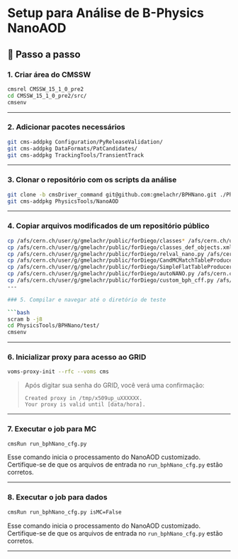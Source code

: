 # Setup para Análise de B-Physics NanoAOD 

## 🔧 Passo a passo

### 1. Criar área do CMSSW

```bash
cmsrel CMSSW_15_1_0_pre2
cd CMSSW_15_1_0_pre2/src/
cmsenv
```
---

### 2. Adicionar pacotes necessários

```bash
git cms-addpkg Configuration/PyReleaseValidation/
git cms-addpkg DataFormats/PatCandidates/
git cms-addpkg TrackingTools/TransientTrack
```

---

### 3. Clonar o repositório com os scripts da análise

```bash
git clone -b cmsDriver_command git@github.com:gmelachr/BPHNano.git ./PhysicsTools
git cms-addpkg PhysicsTools/NanoAOD
```

---

### 4. Copiar arquivos modificados de um repositório público

```bash
cp /afs/cern.ch/user/g/gmelachr/public/forDiego/classes* /afs/cern.ch/user/t/tdeandra/CMSSW_15_1_0_pre2/src/TrackingTools/TransientTrack/src/
cp /afs/cern.ch/user/g/gmelachr/public/forDiego/classes_def_objects.xml /afs/cern.ch/user/t/tdeandra/CMSSW_15_1_0_pre2/src/DataFormats/PatCandidates/src/
cp /afs/cern.ch/user/g/gmelachr/public/forDiego/relval_nano.py /afs/cern.ch/user/t/tdeandra/CMSSW_15_1_0_pre2/src/Configuration/PyReleaseValidation/python/
cp /afs/cern.ch/user/g/gmelachr/public/forDiego/CandMCMatchTableProducer.cc /afs/cern.ch/user/t/tdeandra/CMSSW_15_1_0_pre2/src/PhysicsTools/NanoAOD/plugins/
cp /afs/cern.ch/user/g/gmelachr/public/forDiego/SimpleFlatTableProducerPlugins.cc /afs/cern.ch/user/t/tdeandra/CMSSW_15_1_0_pre2/src/PhysicsTools/NanoAOD/plugins/
cp /afs/cern.ch/user/g/gmelachr/public/forDiego/autoNANO.py /afs/cern.ch/user/t/tdeandra/CMSSW_15_1_0_pre2/src/PhysicsTools/NanoAOD/python/
cp /afs/cern.ch/user/g/gmelachr/public/forDiego/custom_bph_cff.py /afs/cern.ch/user/t/tdeandra/CMSSW_15_1_0_pre2/src/PhysicsTools/NanoAOD/python/
---

### 5. Compilar e navegar até o diretório de teste

```bash
scram b -j8
cd PhysicsTools/BPHNano/test/
cmsenv
```

---

### 6. Inicializar proxy para acesso ao GRID 

```bash
voms-proxy-init --rfc --voms cms
```

> Após digitar sua senha do GRID, você verá uma confirmação:
>
> ```
> Created proxy in /tmp/x509up_uXXXXXX.
> Your proxy is valid until [data/hora].
> ```

---

### 7. Executar o job para MC

```bash
cmsRun run_bphNano_cfg.py
```

Esse comando inicia o processamento do NanoAOD customizado. Certifique-se de que os arquivos de entrada no `run_bphNano_cfg.py` estão corretos.

---

### 8. Executar o job para dados

```bash
cmsRun run_bphNano_cfg.py isMC=False
```

Esse comando inicia o processamento do NanoAOD customizado. Certifique-se de que os arquivos de entrada no `run_bphNano_cfg.py` estão corretos.

---
